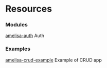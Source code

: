 # Resources

### Modules

[amelisa-auth](https://github.com/amelisa/amelisa-auth) Auth

### Examples

[amelisa-crud-example](https://github.com/amelisa/amelisa-crud-example) Example of CRUD app
